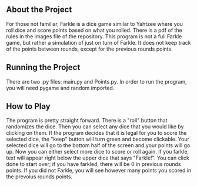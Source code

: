 ## About the Project

For those not familiar, Farkle is a dice game similar to Yahtzee where you roll dice and score points based on what you rolled. There is a pdf of the rules in the images file of the repository. This program is not a full Farkle game, but rather a simulation of just on turn of Farkle. It does not keep track of the points between rounds, except for the previous rounds points.

## Running the Project

There are two .py files: main.py and Points.py. In order to run the program, you will need pygame and random imported.

## How to Play

The program is pretty straight forward. There is a "roll" button that randomizes the dice. Then you can select any dice that you would like by clicking on them. If the program decides that it is legal for you to score the selected dice, the "keep" button will turn green and become clickable. Your selected dice will go to the bottom half of the screen and your points will go up. Now you can either select more dice to score or roll again. If you farkle, text will appear right below the upper dice that says "Farkle!". You can click done to start over; if you have farkled, there will be 0 in previous rounds points. If you did not Farkle, you will see however many points you scored in the prevoius rounds points.

